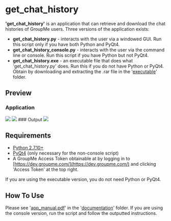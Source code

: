 get_chat_history
=======

**'get_chat_history'** is an application that can retrieve and download the chat histories of GroupMe users. Three versions of the application exists:
* **get_chat_history.py** - interacts with the user via a windowed GUI. Run this script only if you have both Python and PyQt4.
* **get_chat_history_console.py** - interacts with the user via the command line or console. Run this script if you have Python but not PyQt4.
* **get_chat_history.exe** - an executable file that does what 'get_chat_history.py' does. Run this if you do not have Python or PyQt4. Obtain by downloading and extracting the .rar file in the '[executable](https://github.com/1Paint/groupme_chat_history/tree/master/executable)' folder.

Preview
-------
### Application
<img src="http://i.imgur.com/N0Zqphs.png">

<img src="http://i.imgur.com/5wgm16i.png">
### Output
<img src="http://i.imgur.com/mV7iA3H.png">

Requirements
-------
* [Python 2.7.10+](https://www.python.org/downloads/)
* [PyQt4](https://www.riverbankcomputing.com/software/pyqt/download) (only necessary for the non-console script)
* A GroupMe Access Token obtainable at by logging in to [https://dev.groupme.com/](https://dev.groupme.com/) and clicking 'Access Token' at the top right.

If you are using the executable version, you do not need Python or PyQt4.

How To Use
-------
Please see '[app_manual.pdf](https://github.com/1Paint/groupme_chat_history/blob/master/documentation/app_manual.pdf)' in the '[documentation](https://github.com/1Paint/groupme_chat_history/tree/master/documentation)' folder. If you are using the console version, run the script and follow the outputted instructions.
